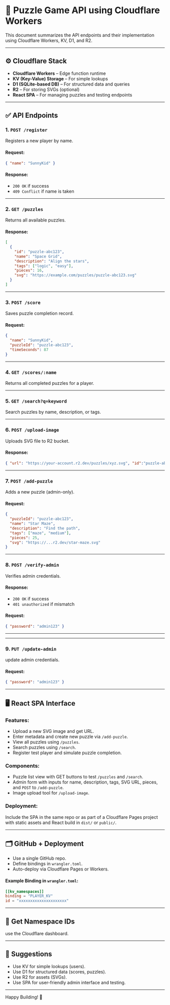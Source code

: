 
# 🧩 Puzzle Game API using Cloudflare Workers

This document summarizes the API endpoints and their implementation using Cloudflare Workers, KV, D1, and R2.

---

## ⚙️ Cloudflare Stack

- **Cloudflare Workers** – Edge function runtime
- **KV (Key-Value) Storage** – For simple lookups
- **D1 (SQLite-based DB)** – For structured data and queries
- **R2** – For storing SVGs (optional)
- **React SPA** – For managing puzzles and testing endpoints

---

## ✅ API Endpoints

### 1. `POST /register`
Registers a new player by name.

#### Request:
```json
{ "name": "SunnyKid" }
```

#### Response:
- `200 OK` if success
- `409 Conflict` if name is taken

---

### 2. `GET /puzzles`
Returns all available puzzles.

#### Response:
```json
[
  {
    "id": "puzzle-abc123",
    "name": "Space Grid",
    "description": "Align the stars",
    "tags": ["logic", "easy"],
    "pieces": 16,
    "svg": "https://example.com/puzzles/puzzle-abc123.svg"
  }
]
```

---

### 3. `POST /score`
Saves puzzle completion record.

#### Request:
```json
{
  "name": "SunnyKid",
  "puzzleId": "puzzle-abc123",
  "timeSeconds": 87
}
```

---

### 4. `GET /scores/:name`
Returns all completed puzzles for a player.

---

### 5. `GET /search?q=keyword`
Search puzzles by name, description, or tags.

---

### 6. `POST /upload-image`
Uploads SVG file to R2 bucket.

#### Response:
```json
{ "url": "https://your-account.r2.dev/puzzles/xyz.svg", "id":"puzzle-abc123" }
```

---

### 7. `POST /add-puzzle`
Adds a new puzzle (admin-only).

#### Request:
```json
{
  "puzzleId": "puzzle-abc123",
  "name": "Star Maze",
  "description": "Find the path",
  "tags": ["maze", "medium"],
  "pieces": 25,
  "svg": "https://...r2.dev/star-maze.svg"
}
```

---

### 8. `POST /verify-admin`
Verifies admin credentials.
#### Response:
- `200 OK` if success
- `401 unauthorized` if mismatch

#### Request:
```json
{ "password": "admin123" }
```

---

---

### 9. `PUT /update-admin`
update admin credentials.

#### Request:
```json
{ "password": "admin123" }
```

---

## 🖥 React SPA Interface

### Features:
- Upload a new SVG image and get URL.
- Enter metadata and create new puzzle via `/add-puzzle`.
- View all puzzles using `/puzzles`.
- Search puzzles using `/search`.
- Register test player and simulate puzzle completion.

### Components:
- Puzzle list view with GET buttons to test `/puzzles` and `/search`.
- Admin form with inputs for name, description, tags, SVG URL, pieces, and `POST` to `/add-puzzle`.
- Image upload tool for `/upload-image`.

### Deployment:
Include the SPA in the same repo or as part of a Cloudflare Pages project with static assets and React build in `dist/` or `public/`.

---

## 🗂 GitHub + Deployment

- Use a single GitHub repo.
- Define bindings in `wrangler.toml`.
- Auto-deploy via Cloudflare Pages or Workers.

#### Example Binding in `wrangler.toml`:
```toml
[[kv_namespaces]]
binding = "PLAYER_KV"
id = "xxxxxxxxxxxxxxxxxxxxx"
```

---

## 🔑 Get Namespace IDs
use the Cloudflare dashboard.

---

## 🧠 Suggestions

- Use KV for simple lookups (users).
- Use D1 for structured data (scores, puzzles).
- Use R2 for assets (SVGs).
- Use SPA for user-friendly admin interface and testing.

---

Happy Building! 🎉
